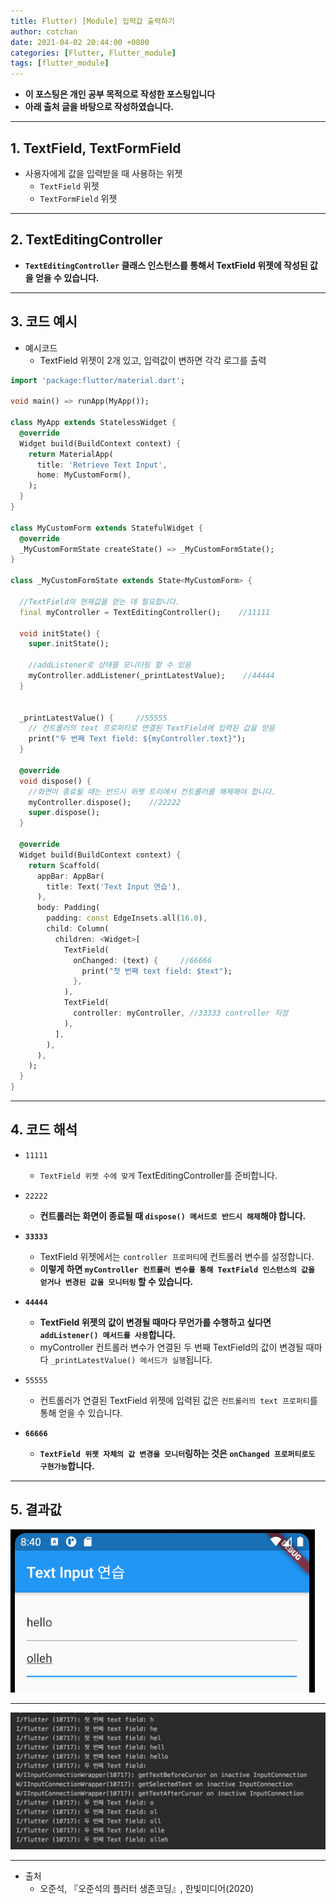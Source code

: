 ```yaml
---
title: Flutter) [Module] 입력값 출력하기
author: cotchan
date: 2021-04-02 20:44:00 +0800
categories: [Flutter, Flutter_module]
tags: [flutter_module]   
---
```


+ **이 포스팅은 개인 공부 목적으로 작성한 포스팅입니다**
+ **아래 출처 글을 바탕으로 작성하였습니다.**

---

## 1. TextField, TextFormField 

+ 사용자에게 값을 입력받을 때 사용하는 위젯
  + `TextField` 위젯
  + `TextFormField` 위젯

---

## 2. TextEditingController 

+ **`TextEditingController` 클래스 인스턴스를 통해서 TextField 위젯에 작성된 값을 얻을 수 있습니다.**

---

## 3. 코드 예시

+ 예시코드
  + TextField 위젯이 2개 있고, 입력값이 변하면 각각 로그를 출력

```dart
import 'package:flutter/material.dart';

void main() => runApp(MyApp());

class MyApp extends StatelessWidget {
  @override
  Widget build(BuildContext context) {
    return MaterialApp(
      title: 'Retrieve Text Input',
      home: MyCustomForm(),
    );
  }
}

class MyCustomForm extends StatefulWidget {
  @override
  _MyCustomFormState createState() => _MyCustomFormState();
}

class _MyCustomFormState extends State<MyCustomForm> {

  //TextField의 현재값을 얻는 데 필요합니다.
  final myController = TextEditingController();    //11111

  void initState() {
    super.initState();

    //addListener로 상태를 모니터링 할 수 있음
    myController.addListener(_printLatestValue);    //44444
  }


  _printLatestValue() {     //55555
    // 컨트롤러의 text 프로퍼티로 연결된 TextField에 입력된 값을 얻음
    print("두 번째 Text field: ${myController.text}");
  }

  @override
  void dispose() {
    //화면이 종료될 때는 반드시 위젯 트리에서 컨트롤러를 해제해야 합니다.
    myController.dispose();    //22222
    super.dispose();
  }

  @override
  Widget build(BuildContext context) {
    return Scaffold(
      appBar: AppBar(
        title: Text('Text Input 연습'),
      ),
      body: Padding(
        padding: const EdgeInsets.all(16.0),
        child: Column(
          children: <Widget>[
            TextField(
              onChanged: (text) {     //66666
                print("첫 번째 text field: $text");
              },
            ),
            TextField(
              controller: myController, //33333 controller 지정
            ),
          ],
        ),
      ),
    );
  }
}
```

---

## 4. 코드 해석

+ `11111`
  + `TextField 위젯 수에 맞게` TextEditingController를 준비합니다.

+ `22222`
  + **컨트롤러는 화면이 종료될 때 `dispose() 메서드로 반드시 해제`해야 합니다.**

+ **`33333`**
  + TextField 위젯에서는 `controller 프로퍼티`에 컨트롤러 변수를 설정합니다.
  + **이렇게 하면 `myController 컨트롤러 변수를 통해 TextField 인스턴스의 값을 얻거나 변경된 값을 모니터링` 할 수 있습니다.**

+ **`44444`**
  + **TextField 위젯의 값이 변경될 때마다 무언가를 수행하고 싶다면 `addListener() 메서드를 사용`합니다.**
  + myController 컨트롤러 변수가 연결된 두 번째 TextField의 값이 변경될 때마다 `_printLatestValue() 메서드가 실행`됩니다.

+ `55555`
  + 컨트롤러가 연결된 TextField 위젯에 입력된 값은 `컨트롤러의 text 프로퍼티`를 통해 얻을 수 있습니다.

+ **`66666`**
  + **`TextField 위젯 자체의 값 변경을 모니터`링하는 것은 `onChanged 프로퍼티로도 구현가능`합니다.**

---

## 5. 결과값

![Desktop View](/assets/img/post/flutter/2021-04-02-module-01.png)

---

![Desktop View](/assets/img/post/flutter/2021-04-02-module-02.png)

---

+ 출처
  + 오준석, 『오준석의 플러터 생존코딩』, 한빛미디어(2020)

